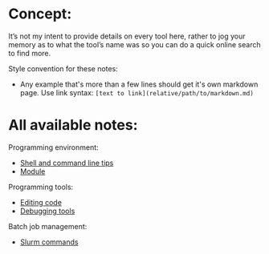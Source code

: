 # Concept:

It’s not my intent to provide details on every tool here, rather to jog your memory as to what the tool’s name was so you can do a quick online search to find more.

Style convention for these notes:
- Any example that's more than a few lines should get it's own markdown page. Use link syntax: `[text to link](relative/path/to/markdown.md)`

# All available notes:
Programming environment:
* [Shell and command line tips](bash.md)
* [Module](module.md)

Programming tools:
* [Editing code](editors.md)
* [Debugging tools](debugging.md)

Batch job management:
* [Slurm commands](slurm.md)
